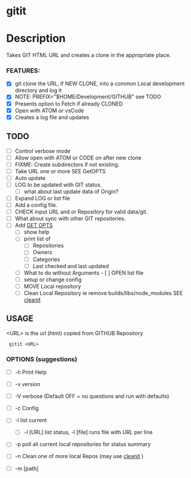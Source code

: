# gitit

# Description

Takes GIT HTML URL and creates a clone in the appropriate  place.

###  FEATURES:
- [X] git clone the URL, if NEW CLONE, into a common Local development directory and log it
- [X]  NOTE:  PREFIX="$HOME/Development/GITHUB" see TODO
- [X]  Presents option to Fetch if already CLONED
- [X]  Open with ATOM or vsCode
- [X]  Creates a log file and updates 
   
##  TODO
- [ ] Control verbose mode
- [ ] Allow open with ATOM or CODE on after new clone
- [ ] FIXME:  Create subdirectors if not existing.
- [ ] Take URL one or more SEE GetOPTS
- [ ] Auto update 
- [ ] LOG to be updated with GIT status.
  - [ ]  what about last update data of Origin?
- [ ]  Expand LOG or list file
- [ ]  Add a config file. 
- [ ]  CHECK input URL and or Repository for valid data/git. 
- [ ]  What about sync with other GIT repositories.
- [ ]  Add [GET OPTS](#GetOpts)
   - [ ] show help
   - [ ] print list of 
       - [ ] Repositories 
       - [ ] Owners
       - [ ] Categories
       - [ ] Last checked and last updated 
   - [ ] What to do without Arguments 
          - [ ]  OPEN list file 
   - [ ] setup or change config
   - [ ] MOVE Local repository
   - [ ] Clean Local Repository ie remove builds/libs/node_modules SEE [cleanit](https://github.com/DavitTec/bashit/blob/master/scripts/cleanit.md)  

## USAGE
   \<URL\> is the url (html) copied from GITHUB Repository
   ```
    gitit <URL>
  ```
### OPTIONS (suggestions)
  - [ ]  -h Print Help
  - [ ]  -v version
  - [ ]  -V verbose (Default OFF = no questions and run with defaults)
  - [ ]  -c Config
  - [ ]  -l list current  
      - [ ]  -l [URL] list status, -l [file] runs file with URL per line
  - [ ]  -p poll all current local repositories for status summary
  - [ ]  -n Clean one of more local Repos (may use [cleanit](https://github.com/DavitTec/bashit/blob/master/scripts/cleanit.md) )
  - [ ]  -m [path]



  
  
  
  
